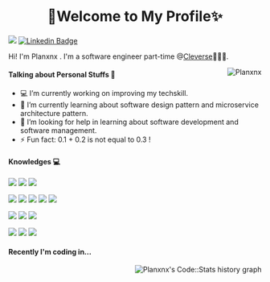 <h1 align="center">
  💜Welcome to My Profile✨
</h1>

####
![](https://komarev.com/ghpvc/?username=Planxnx&color=5f4b8b&style=flat-square)
[![Linkedin Badge](https://img.shields.io/badge/-Planxnx-blue?style=flat-square&logo=Linkedin&logoColor=white&link=https://www.linkedin.com/in/planxnx/)](https://www.linkedin.com/in/planxnx/)

Hi! I'm Planxnx . I'm a software engineer part-time @[Cleverse](https://cleverse.com/)🧑🏻‍💻.

  <img align="right" src='https://github-readme-stats.vercel.app/api/top-langs/?username=Planxnx&layout=compact&hide=php' alt="Planxnx" />

#### Talking about Personal Stuffs 🎯
- 💻 I’m currently working on improving my techskill.
- 🌱 I’m currently learning about software design pattern and microservice architecture pattern.
- 🤔 I’m looking for help in learning about software development and software management.
- ⚡ Fun fact: 0.1 + 0.2 is not equal to 0.3 !
#### Knowledges 💻
![](https://img.shields.io/badge/-Javascript-000000?style=flat-square&logo=javascript)
![](https://img.shields.io/badge/-Golang-000000?style=flat-square&logo=go)
![](https://img.shields.io/badge/-Typescript-000000?style=flat-square&logo=typescript)

![](https://img.shields.io/badge/-Node.js-000000?style=flat-square&logo=Node.js)
![](https://img.shields.io/badge/-Vue.js-000000?style=flat-square&logo=Vue.js)
![](https://img.shields.io/badge/-MongoDB-000000?style=flat-square&logo=mongodb)
![](https://img.shields.io/badge/-Redis-000000?style=flat-square&logo=redis)
![](https://img.shields.io/badge/-Docker-000000?style=flat-square&logo=docker)

![](https://img.shields.io/badge/-Google%20Cloud-000000?style=flat-square&logo=google-cloud)
![](https://img.shields.io/badge/-Firebase-000000?style=flat-square&logo=firebase)
![](https://img.shields.io/badge/-Heroku-000000?style=flat-square&logo=heroku)

![](https://img.shields.io/badge/-Git-000000?style=flat-square&logo=git)
![](https://img.shields.io/badge/-Github-000000?style=flat-square&logo=github)
![](https://img.shields.io/badge/-Bitbucket-000000?style=flat-square&logo=bitbucket)



#### Recently I'm coding in...
<a href="https://codestats.net/users/Planxnx">
  <img align="right" src='https://codestats-readme.wegfan.cn/history-graph/Planxnx?width=900&height=350&timezone=07:00&history_days=27&max_languages=6&language_colors=["00ffff","f7df1e","5da5da","faa43a","60bd68","f17cb0","b2912f"]' alt="Planxnx's Code::Stats history graph" />
</a>
